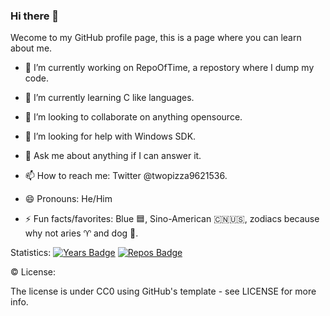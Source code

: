 ### Hi there 👋

Wecome to my GitHub profile page, this is a page where you can learn about me.

- 🔭 I’m currently working on RepoOfTime, a repostory where I dump my code.

- 🌱 I’m currently learning C like languages.

- 👯 I’m looking to collaborate on anything opensource.

- 🤔 I’m looking for help with Windows SDK.

- 💬 Ask me about anything if I can answer it.

- 📫 How to reach me: Twitter @twopizza9621536.

- 😄 Pronouns: He/Him

- ⚡ Fun facts/favorites: Blue :blue_square:, Sino-American :cn::us:, zodiacs because why not aries :aries: and dog :dog:.

Statistics:
[![Years Badge](https://badges.pufler.dev/years/TwoPizza9621536)](https://badges.pufler.dev)
[![Repos Badge](https://badges.pufler.dev/repos/TwoPizza9621536)](https://badges.pufler.dev)


:copyright: License:

The license is under CC0 using GitHub's template - see LICENSE for more info.

<!--
**TwoPizza9621536/TwoPizza9621536** is a ✨ _special_ ✨ repository because its `README.md` (this file) appears on your GitHub profile.

Here are some ideas to get you started:

- 🔭 I’m currently working on ...
- 🌱 I’m currently learning ...
- 👯 I’m looking to collaborate on ...
- 🤔 I’m looking for help with ...
- 💬 Ask me about ...
- 📫 How to reach me: ...
- 😄 Pronouns: ...
- ⚡ Fun fact: ...
-->
